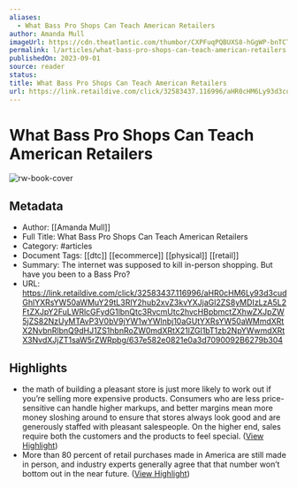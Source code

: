 ```yaml
---
aliases:
  - What Bass Pro Shops Can Teach American Retailers
author: Amanda Mull
imageUrl: https://cdn.theatlantic.com/thumbor/CXPFuqPQBUXS8-hGgWP-bnTCTEY=/0x10:2000x1052/1200x625/media/img/mt/2023/08/bass_pro/original.jpg
permalink: l/articles/what-bass-pro-shops-can-teach-american-retailers
publishedOn: 2023-09-01
source: reader
status: 
title: What Bass Pro Shops Can Teach American Retailers
url: https://link.retaildive.com/click/32583437.116996/aHR0cHM6Ly93d3cudGhlYXRsYW50aWMuY29tL3RlY2hub2xvZ3kvYXJjaGl2ZS8yMDIzLzA5L2FtZXJpY2FuLWRlcGFydG1lbnQtc3RvcmUtc2hvcHBpbmctZXhwZXJpZW5jZS82NzUyMTAvP3V0bV9jYW1wYWlnbj10aGUtYXRsYW50aWMmdXRtX2NvbnRlbnQ9dHJ1ZS1hbnRoZW0mdXRtX21lZGl1bT1zb2NpYWwmdXRtX3NvdXJjZT1saW5rZWRpbg/637e582e0821e0a3d7090092B6279b304
---
```

# What Bass Pro Shops Can Teach American Retailers

![rw-book-cover](https://cdn.theatlantic.com/thumbor/CXPFuqPQBUXS8-hGgWP-bnTCTEY=/0x10:2000x1052/1200x625/media/img/mt/2023/08/bass_pro/original.jpg)

## Metadata

- Author: [[Amanda Mull]]
- Full Title: What Bass Pro Shops Can Teach American Retailers
- Category: #articles
- Document Tags: [[dtc]] [[ecommerce]] [[physical]] [[retail]]
- Summary: The internet was supposed to kill in-person shopping. But have you been to a Bass Pro?
- URL: https://link.retaildive.com/click/32583437.116996/aHR0cHM6Ly93d3cudGhlYXRsYW50aWMuY29tL3RlY2hub2xvZ3kvYXJjaGl2ZS8yMDIzLzA5L2FtZXJpY2FuLWRlcGFydG1lbnQtc3RvcmUtc2hvcHBpbmctZXhwZXJpZW5jZS82NzUyMTAvP3V0bV9jYW1wYWlnbj10aGUtYXRsYW50aWMmdXRtX2NvbnRlbnQ9dHJ1ZS1hbnRoZW0mdXRtX21lZGl1bT1zb2NpYWwmdXRtX3NvdXJjZT1saW5rZWRpbg/637e582e0821e0a3d7090092B6279b304

## Highlights

- the math of building a pleasant store is just more likely to work out if you’re selling more expensive products. Consumers who are less price-sensitive can handle higher markups, and better margins mean more money sloshing around to ensure that stores always look good and are generously staffed with pleasant salespeople. On the higher end, sales require both the customers and the products to feel special. ([View Highlight](https://read.readwise.io/read/01hchkvzh0g68p0d9tt9bp2sjk))
- More than 80 percent of retail purchases made in America are still made in person, and industry experts generally agree that that number won’t bottom out in the near future. ([View Highlight](https://read.readwise.io/read/01hchkxzmaxhbm0mkqa891403s))
